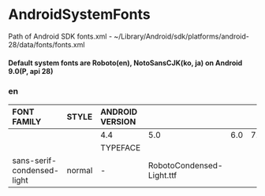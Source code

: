 # AndroidSystemFonts

Path of Android SDK fonts.xml - ~/Library/Android/sdk/platforms/android-28/data/fonts/fonts.xml

#### Default system fonts are Roboto(en), NotoSansCJK(ko, ja) on Android 9.0(P, api 28)

### en

| FONT FAMILY                | STYLE  | ANDROID VERSION             |                           |     |     |     |     |
|:---------------------------|:-------|:----------------------------|:--------------------------|:----|:----|:----|:----|
|                            |        | 4.4                         | 5.0                       | 6.0 | 7.0 | 8.0 |     |
|                            |        | TYPEFACE                    |                           |     |     |     |     |
| sans-serif-condensed-light | normal | -                           | RobotoCondensed-Light.ttf |     |     |     |     |
